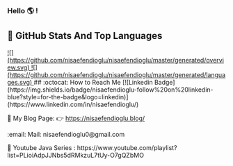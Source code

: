 ### Hello :earth_americas: !

## 📌 GitHub Stats And Top Languages
 
<a href="https://github.com/nisaefendioglu/nisaefendioglu">
![](https://github.com/nisaefendioglu/nisaefendioglu/master/generated/overview.svg)
![](https://github.com/nisaefendioglu/nisaefendioglu/master/generated/languages.svg)

</a>
## :octocat: How to Reach Me
[![Linkedin Badge](https://img.shields.io/badge/nisaefendioglu-follow%20on%20linkedin-blue?style=for-the-badge&logo=linkedin)](https://www.linkedin.com/in/nisaefendioglu/)


📌 My Blog Page: :point_right: https://nisaefendioglu.blog/ 
<p> :email: Mail: nisaefendioglu0@gmail.com
<p> 📌 Youtube Java Series : https://www.youtube.com/playlist?list=PLioiAdpJJNbs5dRMkzuL7tUy-O7gQZbMO

